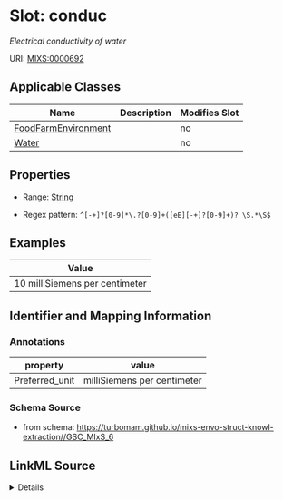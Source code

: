 # Slot: conduc


_Electrical conductivity of water_



URI: [MIXS:0000692](https://w3id.org/mixs/0000692)



<!-- no inheritance hierarchy -->




## Applicable Classes

| Name | Description | Modifies Slot |
| --- | --- | --- |
[FoodFarmEnvironment](FoodFarmEnvironment.md) |  |  no  |
[Water](Water.md) |  |  no  |







## Properties

* Range: [String](String.md)

* Regex pattern: `^[-+]?[0-9]*\.?[0-9]+([eE][-+]?[0-9]+)? \S.*\S$`






## Examples

| Value |
| --- |
| 10 milliSiemens per centimeter |

## Identifier and Mapping Information





### Annotations

| property | value |
| --- | --- |
| Preferred_unit | milliSiemens per centimeter |



### Schema Source


* from schema: https://turbomam.github.io/mixs-envo-struct-knowl-extraction//GSC_MIxS_6




## LinkML Source

<details>
```yaml
name: conduc
annotations:
  Preferred_unit:
    tag: Preferred_unit
    value: milliSiemens per centimeter
description: Electrical conductivity of water
title: conductivity
examples:
- value: 10 milliSiemens per centimeter
from_schema: https://turbomam.github.io/mixs-envo-struct-knowl-extraction//GSC_MIxS_6
rank: 1000
slot_uri: MIXS:0000692
multivalued: false
alias: conduc
domain_of:
- FoodFarmEnvironment
- Water
range: string
required: false
recommended: false
pattern: ^[-+]?[0-9]*\.?[0-9]+([eE][-+]?[0-9]+)? \S.*\S$

```
</details>